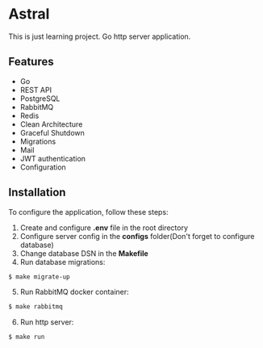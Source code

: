 # Astral

This is just learning project. Go http server application.

## Features
- Go
- REST API
- PostgreSQL
- RabbitMQ
- Redis
- Clean Architecture
- Graceful Shutdown
- Migrations
- Mail
- JWT authentication
- Configuration

## Installation
To configure the application, follow these steps:
1. Create and configure **.env** file in the root directory
2. Configure server config in the **configs** folder(Don't forget to configure database)
3. Change database DSN in the **Makefile**
4. Run database migrations:
```bash
$ make migrate-up
```
5. Run RabbitMQ docker container:
```bash
$ make rabbitmq
```
6. Run http server:
```bash
$ make run
```
